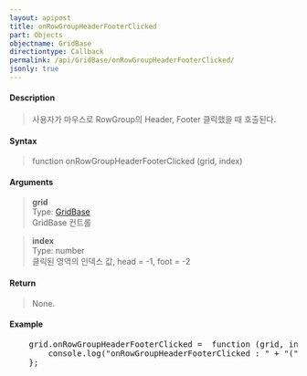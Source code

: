 ```yaml
---
layout: apipost
title: onRowGroupHeaderFooterClicked
part: Objects
objectname: GridBase
directiontype: Callback
permalink: /api/GridBase/onRowGroupHeaderFooterClicked/
jsonly: true
---
```



#### Description

> 사용자가 마우스로 RowGroup의 Header, Footer 클릭했을 때 호출된다.  

#### Syntax

> function onRowGroupHeaderFooterClicked (grid, index)  

#### Arguments

> **grid**  
> Type: [GridBase](/api/GridBase/)  
> GridBase 컨트롤  

> **index**  
> Type: number  
> 클릭된 영역의 인덱스 값, head = -1, foot = -2

#### Return

> None.  

#### Example

<pre class="prettyprint">
    grid.onRowGroupHeaderFooterClicked =  function (grid, index) {
        console.log("onRowGroupHeaderFooterClicked : " + "(" + index + ")")
    };
</pre>

